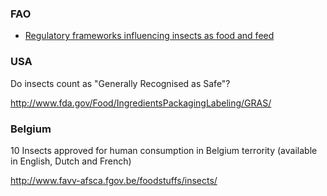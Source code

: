 ### FAO
* [Regulatory frameworks influencing insects as food and feed](http://www.fao.org/forestry/edibleinsects/84745/en/)

### USA

Do insects count as "Generally Recognised as Safe"? 

http://www.fda.gov/Food/IngredientsPackagingLabeling/GRAS/

### Belgium 
10 Insects approved for human consumption in Belgium terrority (available in English, Dutch and French) 

http://www.favv-afsca.fgov.be/foodstuffs/insects/ 